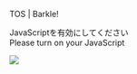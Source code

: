 TOS | Barkle!

JavaScriptを有効にしてください  
Please turn on your JavaScript

![](/static-assets/splash.png?1729623469061)
